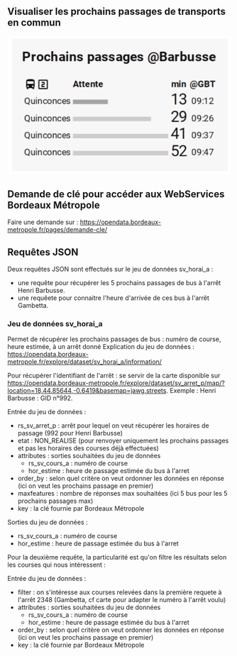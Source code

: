 ## Visualiser les prochains passages de transports en commun

![alt text](https://github.com/anteid/ha-tbm/blob/main/Capture.png?raw=true)

## Demande de clé pour accéder aux WebServices Bordeaux Métropole

Faire une demande sur : https://opendata.bordeaux-metropole.fr/pages/demande-cle/

## Requêtes JSON

Deux requêtes JSON sont effectués sur le jeu de données  sv_horai_a :
- une requête pour récupérer les 5 prochains passages de bus à l'arrêt Henri Barbusse.
- une requêete pour connaitre l'heure d'arrivée de ces bus à l'arrêt Gambetta.

### Jeu de données sv_horai_a
Permet de récupérer les prochains passages de bus : numéro de course, heure estimée, à un arrêt donné 
Explication du jeu de données : https://opendata.bordeaux-metropole.fr/explore/dataset/sv_horai_a/information/

Pour récupérer l'identifiant de l'arrêt : se servir de la carte disponible sur https://opendata.bordeaux-metropole.fr/explore/dataset/sv_arret_p/map/?location=18,44.85644,-0.6419&basemap=jawg.streets. Exemple : Henri Barbusse : GID n°992.

Entrée du jeu de données :
- rs_sv_arret_p : arrêt pour lequel on veut récupérer les horaires de passage (992 pour Henri Barbusse)
- etat : NON_REALISE (pour renvoyer uniquement les prochains passages et pas les horaires des courses déjà effectuées)
- attributes : sorties souhaitées du jeu de données
  - rs_sv_cours_a : numéro de course
  - hor_estime : heure de passage estimée du bus à l'arret
- order_by : selon quel critère on veut ordonner les données en réponse (ici on veut les prochains passage en premier)
- maxfeatures : nombre de réponses max souhaitées (ici 5 bus pour les 5 prochains passages max)
- key : la clé fournie par Bordeaux Métropole


Sorties du jeu de données :
  - rs_sv_cours_a : numéro de course
  - hor_estime : heure de passage estimée du bus à l'arret

Pour la deuxième requête, la particularité est qu'on filtre les résultats selon les courses qui nous intéressent :

Entrée du jeu de données :
- filter : on s'intéresse aux courses relevées dans la première requete à l'arrêt 2348 (Gambetta, cf carte pour adapter le numéro à l'arrêt voulu)
- attributes : sorties souhaitées du jeu de données
  - rs_sv_cours_a : numéro de course
  - hor_estime : heure de passage estimée du bus à l'arret
- order_by : selon quel critère on veut ordonner les données en réponse (ici on veut les prochains passage en premier)
- key : la clé fournie par Bordeaux Métropole

